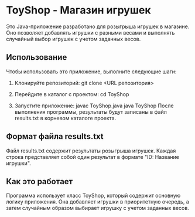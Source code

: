 # ToyShop - Магазин игрушек

Это Java-приложение разработано для розыгрыша игрушек в магазине. Оно позволяет добавлять игрушки с разными весами и выполнять случайный выбор игрушек с учетом заданных весов.

## Использование

Чтобы использовать это приложение, выполните следующие шаги:

1. Клонируйте репозиторий:
git clone <URL репозитория>

2. Перейдите в каталог с проектом:
cd ToyShop

3. Запустите приложение:
javac ToyShop.java
java ToyShop
После выполнения программы, результаты будут записаны в файл results.txt в корневом каталоге проекта.

## Формат файла results.txt
Файл results.txt содержит результаты розыгрыша игрушек. Каждая строка представляет собой один результат в формате "ID: Название игрушки".

## Как это работает
Программа использует класс ToyShop, который содержит основную логику приложения. Она добавляет игрушки в приоритетную очередь, а затем случайным образом выбирает игрушку с учетом заданных весов.
